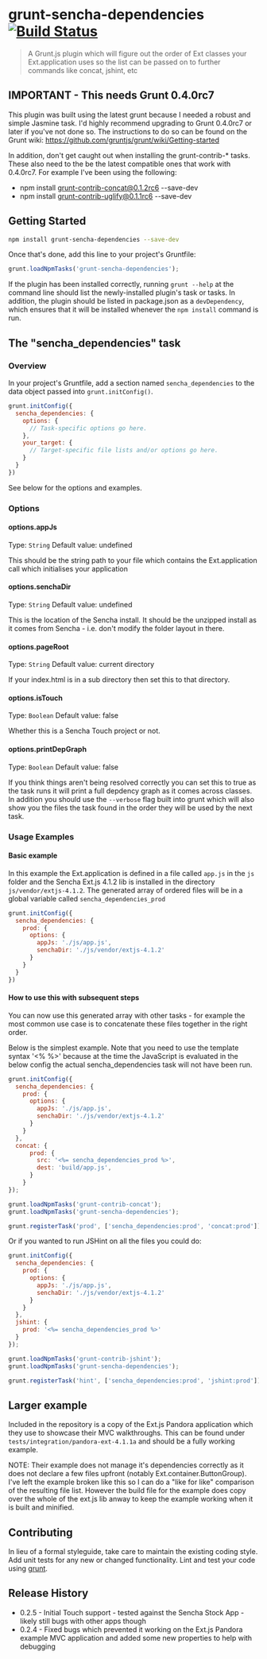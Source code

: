 # grunt-sencha-dependencies [![Build Status](https://api.travis-ci.org/mattgoldspink/grunt-sencha-dependencies.png?branch=master)](https://travis-ci.org/mattgoldspink/grunt-sencha-dependencies)

> A Grunt.js plugin which will figure out the order of Ext classes your Ext.application uses so the list can be passed on to further commands like concat, jshint, etc

## IMPORTANT - This needs Grunt 0.4.0rc7

This plugin was built using the latest grunt because I needed a robust and simple Jasmine task. I'd highly recommend upgrading to Grunt 0.4.0rc7 or later if you've not done so. The instructions to do so can be found on the Grunt wiki: https://github.com/gruntjs/grunt/wiki/Getting-started

In addition, don't get caught out when installing the grunt-contrib-* tasks. These also need
to the be the latest compatible ones that work with 0.4.0rc7. For example I've been using the following:

- npm install grunt-contrib-concat@0.1.2rc6 --save-dev
- npm install grunt-contrib-uglify@0.1.1rc6 --save-dev

## Getting Started

```bash
npm install grunt-sencha-dependencies --save-dev
```

Once that's done, add this line to your project's Gruntfile:

```js
grunt.loadNpmTasks('grunt-sencha-dependencies');
```

If the plugin has been installed correctly, running `grunt --help` at the command line should list the newly-installed plugin's task or tasks. In addition, the plugin should be listed in package.json as a `devDependency`, which ensures that it will be installed whenever the `npm install` command is run.

[grunt]: http://gruntjs.com/
[Getting Started]: https://github.com/gruntjs/grunt/blob/devel/docs/getting_started.md
[package.json]: https://npmjs.org/doc/json.html

## The "sencha_dependencies" task

### Overview
In your project's Gruntfile, add a section named `sencha_dependencies` to the data object passed into `grunt.initConfig()`.

```js
grunt.initConfig({
  sencha_dependencies: {
    options: {
      // Task-specific options go here.
    },
    your_target: {
      // Target-specific file lists and/or options go here.
    }
  }
})
```

See below for the options and examples.

### Options

#### options.appJs
Type: `String`
Default value: undefined

This should be the string path to your file which contains the Ext.application call which initialises your application

#### options.senchaDir
Type: `String`
Default value: undefined

This is the location of the Sencha install. It should be the unzipped install as it comes from Sencha - i.e. don't modify the folder layout in there.

#### options.pageRoot
Type: `String`
Default value: current directory

If your index.html is in a sub directory then set this to that directory.

#### options.isTouch
Type: `Boolean`
Default value: false

Whether this is a Sencha Touch project or not.

#### options.printDepGraph
Type: `Boolean`
Default value: false

If you think things aren't being resolved correctly you can set this to true as the task runs it will print a full depdency graph as it comes across classes. In addition you should use the ```--verbose``` flag built into grunt which will also show you the files the task found in the order they will be used by the next task.

### Usage Examples

#### Basic example
In this example the Ext.application is defined in a file called `app.js` in the `js` folder and the Sencha Ext.js 4.1.2 lib is installed in the directory `js/vendor/extjs-4.1.2`.
The generated array of ordered files will be in a global variable called `sencha_dependencies_prod`

```js
grunt.initConfig({
  sencha_dependencies: {
    prod: {
      options: {
        appJs: './js/app.js',
        senchaDir: './js/vendor/extjs-4.1.2'
      }
    }
  }
})
```

####  How to use this with subsequent steps
You can now use this generated array with other tasks - for example the most common use case is to concatenate these files together in the right order.

Below is the simplest example. Note that you need to use the template syntax '<% %>' because at the time the JavaScript is evaluated in the below config the actual sencha_dependencies task will not have been run.

```js
grunt.initConfig({
  sencha_dependencies: {
    prod: {
      options: {
        appJs: './js/app.js',
        senchaDir: './js/vendor/extjs-4.1.2'
      }
    }
  },
  concat: {
      prod: {
        src: '<%= sencha_dependencies_prod %>',
        dest: 'build/app.js',
      }
    }
});

grunt.loadNpmTasks('grunt-contrib-concat');
grunt.loadNpmTasks('grunt-sencha-dependencies');

grunt.registerTask('prod', ['sencha_dependencies:prod', 'concat:prod']);
```

Or if you wanted to run JSHint on all the files you could do:

```js
grunt.initConfig({
  sencha_dependencies: {
    prod: {
      options: {
        appJs: './js/app.js',
        senchaDir: './js/vendor/extjs-4.1.2'
      }
    }
  },
  jshint: {
    prod: '<%= sencha_dependencies_prod %>'
  }
});

grunt.loadNpmTasks('grunt-contrib-jshint');
grunt.loadNpmTasks('grunt-sencha-dependencies');

grunt.registerTask('hint', ['sencha_dependencies:prod', 'jshint:prod']);
```

## Larger example

Included in the repository is a copy of the Ext.js Pandora application which they use to showcase their MVC walkthroughs. This can be found under ```tests/integration/pandora-ext-4.1.1a``` and should be a fully working example.

NOTE: Their example does not manage it's dependencies correctly as it does not declare a few files upfront (notably Ext.container.ButtonGroup). I've left the example broken like this so I can do a "like for like" comparison of the resulting file list. However the build file for the example does copy over the whole of the ext.js lib anway to keep the example working when it is built and minified.

## Contributing
In lieu of a formal styleguide, take care to maintain the existing coding style. Add unit tests for any new or changed functionality. Lint and test your code using [grunt][].

## Release History

- 0.2.5 - Initial Touch support - tested against the Sencha Stock App - likely still bugs with other apps though
- 0.2.4 - Fixed bugs which prevented it working on the Ext.js Pandora example MVC application and added some new properties to help with debugging
